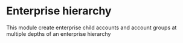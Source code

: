 # Enterprise hierarchy

This module create enterprise child accounts and account groups at multiple depths of an enterprise hierarchy
